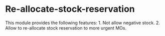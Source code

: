 # Re-allocate-stock-reservation

This module provides the following features:
    1. Not allow negative stock.
    2. Allow to re-allocate stock reservation to more urgent MOs. 
